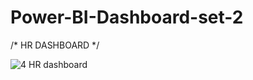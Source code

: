# Power-BI-Dashboard-set-2


/* HR DASHBOARD */

![4  HR dashboard ](https://user-images.githubusercontent.com/85949588/122117526-994d2580-ce44-11eb-8991-e31a75421ed6.jpg)



